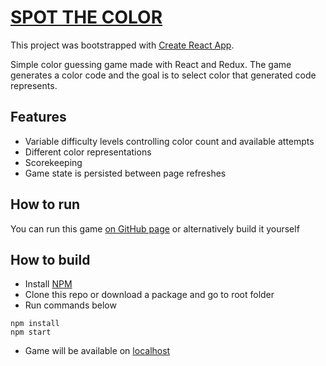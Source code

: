 # [SPOT THE COLOR](https://mutisz.github.com/spot-the-color)

This project was bootstrapped with [Create React App](https://github.com/facebookincubator/create-react-app).

Simple color guessing game made with React and Redux. The game generates a color code and the goal is to select color that generated code represents.

## Features
- Variable difficulty levels controlling color count and available attempts
- Different color representations
- Scorekeeping
- Game state is persisted between page refreshes

## How to run
You can run this game [on GitHub page](https://mutisz.github.com/spot-the-color) or alternatively build it yourself

## How to build
- Install [NPM](https://nodejs.org/)
- Clone this repo or download a package and go to root folder
- Run commands below
```shell
npm install
npm start
```
- Game will be available on [localhost](http://localhost:3000)
